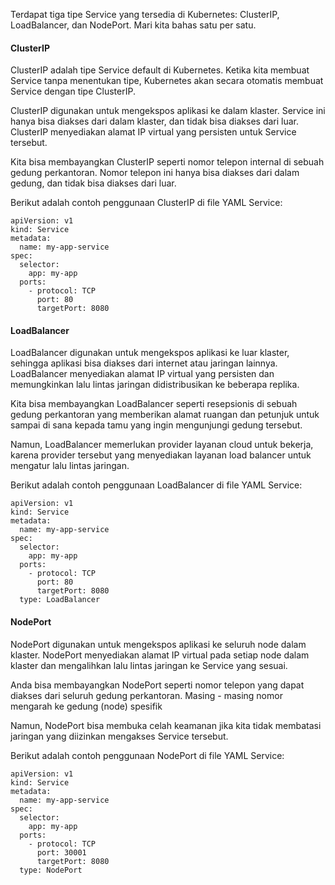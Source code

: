 Terdapat tiga tipe Service yang tersedia di Kubernetes: ClusterIP, LoadBalancer, dan NodePort. Mari kita bahas satu per satu.

#### ClusterIP

ClusterIP adalah tipe Service default di Kubernetes. Ketika kita membuat Service tanpa menentukan tipe, Kubernetes akan secara otomatis membuat Service dengan tipe ClusterIP.

ClusterIP digunakan untuk mengekspos aplikasi ke dalam klaster. Service ini hanya bisa diakses dari dalam klaster, dan tidak bisa diakses dari luar. ClusterIP menyediakan alamat IP virtual yang persisten untuk Service tersebut.

Kita bisa membayangkan ClusterIP seperti nomor telepon internal di sebuah gedung perkantoran. Nomor telepon ini hanya bisa diakses dari dalam gedung, dan tidak bisa diakses dari luar.

Berikut adalah contoh penggunaan ClusterIP di file YAML Service:

```{.yaml}
apiVersion: v1
kind: Service
metadata:
  name: my-app-service
spec:
  selector:
    app: my-app
  ports:
    - protocol: TCP
      port: 80
      targetPort: 8080
```

#### LoadBalancer

LoadBalancer digunakan untuk mengekspos aplikasi ke luar klaster, sehingga aplikasi bisa diakses dari internet atau jaringan lainnya. LoadBalancer menyediakan alamat IP virtual yang persisten dan memungkinkan lalu lintas jaringan didistribusikan ke beberapa replika.

Kita bisa membayangkan LoadBalancer seperti resepsionis di sebuah gedung perkantoran yang memberikan alamat ruangan dan petunjuk untuk sampai di sana kepada tamu yang ingin mengunjungi gedung tersebut.

Namun, LoadBalancer memerlukan provider layanan cloud untuk bekerja, karena provider tersebut yang menyediakan layanan load balancer untuk mengatur lalu lintas jaringan.

Berikut adalah contoh penggunaan LoadBalancer di file YAML Service:

```{.yaml}
apiVersion: v1
kind: Service
metadata:
  name: my-app-service
spec:
  selector:
    app: my-app
  ports:
    - protocol: TCP
      port: 80
      targetPort: 8080
  type: LoadBalancer
```

#### NodePort

NodePort digunakan untuk mengekspos aplikasi ke seluruh node dalam klaster. NodePort menyediakan alamat IP virtual pada setiap node dalam klaster dan mengalihkan lalu lintas jaringan ke Service yang sesuai.

Anda bisa membayangkan NodePort seperti nomor telepon yang dapat diakses dari seluruh gedung perkantoran. Masing - masing nomor mengarah ke gedung (node) spesifik

Namun, NodePort bisa membuka celah keamanan jika kita tidak membatasi jaringan yang diizinkan mengakses Service tersebut.

Berikut adalah contoh penggunaan NodePort di file YAML Service:

```{.yaml}
apiVersion: v1
kind: Service
metadata:
  name: my-app-service
spec:
  selector:
    app: my-app
  ports:
    - protocol: TCP
      port: 30001
      targetPort: 8080
  type: NodePort
```
